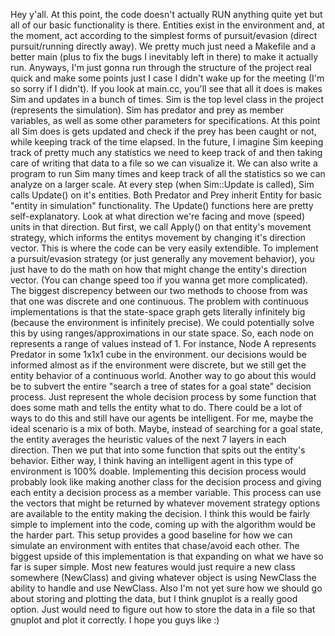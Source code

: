 Hey y'all.
At this point, the code doesn't actually RUN anything quite yet but all of our basic functionality is there. Entities exist in the environment and, at the moment, act according to the simplest forms of pursuit/evasion (direct pursuit/running directly away). We pretty much just need a Makefile and a better main (plus to fix the bugs I inevitably left in there) to make it actually run. Anyways, I'm just gonna run through the structure of the project real quick and make some points just I case I didn't wake up for the meeting (I'm so sorry if I didn't). 
If you look at main.cc, you'll see that all it does is makes Sim and updates in a bunch of times. Sim is the top level class in the project (represents the simulation). Sim has predator and prey as member variables, as well as some other parameters for specifications. At this point all Sim does is gets updated and check if the prey has been caught or not, while keeping track of the time elapsed. In the future, I imagine Sim keeping track of pretty much any statistics we need to keep track of and then taking care of writing that data to a file so we can visualize it. We can also write a program to run Sim many times and keep track of all the statistics so we can analyze on a larger scale. At every step (when Sim::Update is called), Sim calls Update() on it's entities. 
Both Predator and Prey inherit Entity for basic "entity in simulation" functionality. The Update() functions here are pretty self-explanatory. Look at what direction we're facing and move (speed) units in that direction. But first, we call Apply() on that entity's movement strategy, which informs the entitys movement by changing it's direction vector. This is where the code can be very easily extendible. To implement a pursuit/evasion strategy (or just generally any movement behavior), you just have to do the math on how that might change the entity's direction vector. (You can change speed too if you wanna get more complicated). 
The biggest discrepency between our two methods to choose from was that one was discrete and one continuous. The problem with continuous implementations is that the state-space graph gets literally infinitely big (because the environment is infinitely precise). We could potentially solve this by using ranges/approximations in our state space. So, each node on represents a range of values instead of 1. For instance, Node A represents Predator in some 1x1x1 cube in the environment. our decisions would be informed almost as if the environment were discrete, but we still get the entity behavior of a continuous world. Another way to go about this would be to subvert the entire "search a tree of states for a goal state" decision process. Just represent the whole decision process by some function that does some math and tells the entity what to do. There could be a lot of ways to do this and still have our agents be intelligent. For me, maybe the ideal scenario is a mix of both. Maybe, instead of searching for a goal state, the entity averages the heuristic values of the next 7 layers in each direction. Then we put that into some function that spits out the entity's behavior. Either way, I think having an intelligent agent in this type of environment is 100% doable. 
Implementing this decision process would probably look like making another class for the decision process and giving each entity a decision process as a member variable. This process can use the vectors that might be returned by whatever movement strategy options are available to the entity making the decision. I think this would be fairly simple to implement into the code, coming up with the algorithm would be the harder part.
This setup provides a good baseline for how we can simulate an environment with entites that chase/avoid each other. The biggest upside of this implementation is that expanding on what we have so far is super simple. Most new features would just require a new class somewhere (NewClass) and giving whatever object is using NewClass the ability to handle and use NewClass. 
Also I'm not yet sure how we should go about storing and plotting the data, but I think gnuplot is a really good option. Just would need to figure out how to store the data in a file so that gnuplot and plot it correctly.
I hope you guys like :)